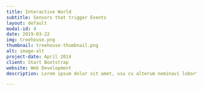 ```yaml
---
title: Interactive World
subtitle: Sensors that trigger Events
layout: default
modal-id: 4
date: 2019-03-22
img: treehouse.png
thumbnail: treehouse-thumbnail.png
alt: image-alt
project-date: April 2014
client: Start Bootstrap
website: Web Development
description: Lorem ipsum dolor sit amet, usu cu alterum nominavi lobortis. At duo novum diceret. Tantas apeirian vix et, usu sanctus postulant inciderint ut, populo diceret necessitatibus in vim. Cu eum dicam feugiat noluisse.

---
```

